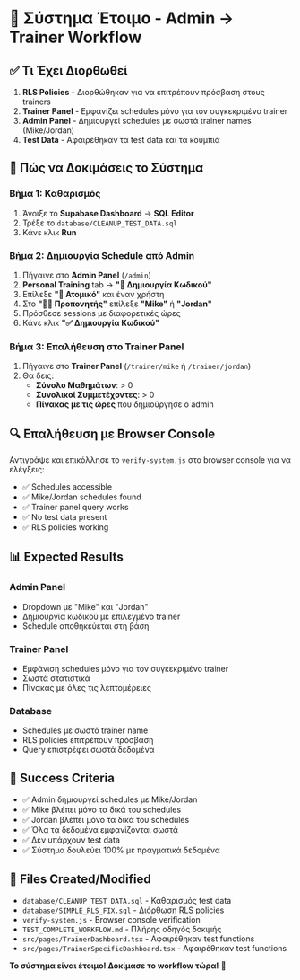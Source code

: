 # 🎉 Σύστημα Έτοιμο - Admin → Trainer Workflow

## ✅ Τι Έχει Διορθωθεί

1. **RLS Policies** - Διορθώθηκαν για να επιτρέπουν πρόσβαση στους trainers
2. **Trainer Panel** - Εμφανίζει schedules μόνο για τον συγκεκριμένο trainer
3. **Admin Panel** - Δημιουργεί schedules με σωστά trainer names (Mike/Jordan)
4. **Test Data** - Αφαιρέθηκαν τα test data και τα κουμπιά

## 🚀 Πώς να Δοκιμάσεις το Σύστημα

### Βήμα 1: Καθαρισμός
1. Άνοιξε το **Supabase Dashboard** → **SQL Editor**
2. Τρέξε το `database/CLEANUP_TEST_DATA.sql`
3. Κάνε κλικ **Run**

### Βήμα 2: Δημιουργία Schedule από Admin
1. Πήγαινε στο **Admin Panel** (`/admin`)
2. **Personal Training** tab → **"🔑 Δημιουργία Κωδικού"**
3. Επίλεξε **"👤 Ατομικό"** και έναν χρήστη
4. Στο **"👨‍🏫 Προπονητής"** επίλεξε **"Mike"** ή **"Jordan"**
5. Πρόσθεσε sessions με διαφορετικές ώρες
6. Κάνε κλικ **"✅ Δημιουργία Κωδικού"**

### Βήμα 3: Επαλήθευση στο Trainer Panel
1. Πήγαινε στο **Trainer Panel** (`/trainer/mike` ή `/trainer/jordan`)
2. Θα δεις:
   - **Σύνολο Μαθημάτων**: > 0
   - **Συνολικοί Συμμετέχοντες**: > 0
   - **Πίνακας με τις ώρες** που δημιούργησε ο admin

## 🔍 Επαλήθευση με Browser Console

Αντιγράψε και επικόλλησε το `verify-system.js` στο browser console για να ελέγξεις:

- ✅ Schedules accessible
- ✅ Mike/Jordan schedules found
- ✅ Trainer panel query works
- ✅ No test data present
- ✅ RLS policies working

## 📊 Expected Results

### Admin Panel
- Dropdown με "Mike" και "Jordan"
- Δημιουργία κωδικού με επιλεγμένο trainer
- Schedule αποθηκεύεται στη βάση

### Trainer Panel
- Εμφάνιση schedules μόνο για τον συγκεκριμένο trainer
- Σωστά στατιστικά
- Πίνακας με όλες τις λεπτομέρειες

### Database
- Schedules με σωστό trainer name
- RLS policies επιτρέπουν πρόσβαση
- Query επιστρέφει σωστά δεδομένα

## 🎯 Success Criteria

- ✅ Admin δημιουργεί schedules με Mike/Jordan
- ✅ Mike βλέπει μόνο τα δικά του schedules
- ✅ Jordan βλέπει μόνο τα δικά του schedules
- ✅ Όλα τα δεδομένα εμφανίζονται σωστά
- ✅ Δεν υπάρχουν test data
- ✅ Σύστημα δουλεύει 100% με πραγματικά δεδομένα

## 📁 Files Created/Modified

- `database/CLEANUP_TEST_DATA.sql` - Καθαρισμός test data
- `database/SIMPLE_RLS_FIX.sql` - Διόρθωση RLS policies
- `verify-system.js` - Browser console verification
- `TEST_COMPLETE_WORKFLOW.md` - Πλήρης οδηγός δοκιμής
- `src/pages/TrainerDashboard.tsx` - Αφαιρέθηκαν test functions
- `src/pages/TrainerSpecificDashboard.tsx` - Αφαιρέθηκαν test functions

**Το σύστημα είναι έτοιμο! Δοκίμασε το workflow τώρα!** 🚀
